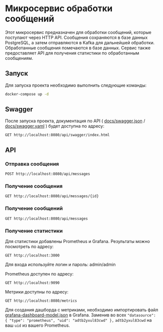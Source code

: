 Микросервис обработки сообщений
==============================
Этот микросервис предназначен для обработки сообщений, которые поступают через HTTP API.
Сообщения сохраняются в базе данных PostgreSQL, а затем отправляются в Kafka для дальнейшей обработки.
Обработанные сообщения помечаются в базе данных. 
Сервис также предоставляет API для получения статистики по обработанным сообщениям.

## Запуск
Для запуска проекта необходимо выполнить следующие команды:
```bash
docker-compose up -d
```

## Swagger
После запуска проекта, документация по API ( [docs/swagger.json](docs/swagger.json) / [docs/swagger.yaml](docs/swagger.yaml) ) будет доступна по адресу:
```
GET http://localhost:8080/api/swagger/index.html
```

## API
### Отправка сообщения
```http
POST http://localhost:8080/api/messages
```

### Получение сообщения
```http
GET http://localhost:8080/api/messages/{id}
```

### Получение сообщений
```http
GET http://localhost:8080/api/messages
```

### Получение статистики
Для статистики добавлены Prometheus и Grafana.
Результаты можно посмотреть по адресу:
```
GET http://localhost:3000
```
Для входа используйте логин и пароль: admin/admin

Prometheus доступен по адресу:
```
GET http://localhost:9090
```

Метрики доступны по адресу:
```
GET http://localhost:8080/metrics
```

Для создания дашборда с метриками, необходимо импортировать файл [grafana-dashboard-model.json](grafana-dashboard-model.json) в Grafana.
Заменив во всех `"datasource": {
"type": "prometheus",
"uid": "adtb2yxul83cwd"
},` `adtb2yxul83cwd` на ваш `uid` из вашего Prometheus.